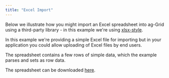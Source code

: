 ```yaml
---
title: "Excel Import"
---
```


Below we illustrate how you might import an Excel spreadsheet into ag-Grid using a third-party library - in this example we're using [xlsx-style](https://github.com/protobi/js-xlsx).

In this example we're providing a simple Excel file for importing but in your application you could allow uploading of Excel files by end users.

The spreadsheet contains a few rows of simple data, which the example parses and sets as row data.

The spreadsheet can be downloaded [here](./OlympicData.xlsx).

<grid-example title='Import Excel into ag-Grid' name='excel-import' type='vanilla' options='{ "enterprise": true, "exampleHeight": 500, "extras": ["xlsx-style"] }'></grid-example>